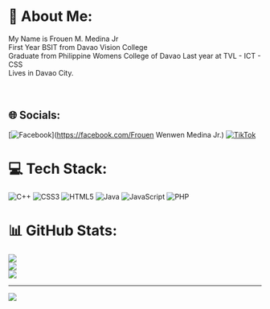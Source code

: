 # 💫 About Me:
My Name is Frouen M. Medina Jr <br>First Year BSIT from Davao Vision College<br>Graduate from Philippine Womens College of Davao Last year at TVL - ICT - CSS<br>Lives in Davao City.<br><br><br>


## 🌐 Socials:
[![Facebook](https://img.shields.io/badge/Facebook-%231877F2.svg?logo=Facebook&logoColor=white)](https://facebook.com/Frouen Wenwen Medina Jr.) [![TikTok](https://img.shields.io/badge/TikTok-%23000000.svg?logo=TikTok&logoColor=white)](https://tiktok.com/@wendevlife) 

# 💻 Tech Stack:
![C++](https://img.shields.io/badge/c++-%2300599C.svg?style=for-the-badge&logo=c%2B%2B&logoColor=white) ![CSS3](https://img.shields.io/badge/css3-%231572B6.svg?style=for-the-badge&logo=css3&logoColor=white) ![HTML5](https://img.shields.io/badge/html5-%23E34F26.svg?style=for-the-badge&logo=html5&logoColor=white) ![Java](https://img.shields.io/badge/java-%23ED8B00.svg?style=for-the-badge&logo=java&logoColor=white) ![JavaScript](https://img.shields.io/badge/javascript-%23323330.svg?style=for-the-badge&logo=javascript&logoColor=%23F7DF1E) ![PHP](https://img.shields.io/badge/php-%23777BB4.svg?style=for-the-badge&logo=php&logoColor=white)
# 📊 GitHub Stats:
![](https://github-readme-stats.vercel.app/api?username=WENDEVLIFE&theme=dark&hide_border=false&include_all_commits=false&count_private=false)<br/>
![](https://github-readme-streak-stats.herokuapp.com/?user=WENDEVLIFE&theme=dark&hide_border=false)<br/>
![](https://github-readme-stats.vercel.app/api/top-langs/?username=WENDEVLIFE&theme=dark&hide_border=false&include_all_commits=false&count_private=false&layout=compact)

---
[![](https://visitcount.itsvg.in/api?id=WENDEVLIFE&icon=0&color=0)](https://visitcount.itsvg.in)

<!-- Proudly created with GPRM ( https://gprm.itsvg.in ) -->